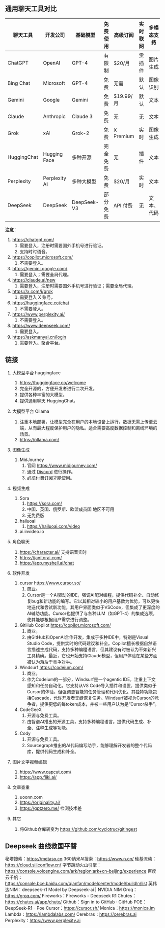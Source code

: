 ## 通用聊天工具对比

| 聊天工具     | 开发公司   | 基础模型   | 免费使用 | 高级订阅   | 实时联网 | 多模态支持 | 数据更新   | 官网地址   | app        |
| ---------- | ---------- | ---------- | -------- | ---------- | -------- | ---------- | ---------- | ---------- | ---------- |
| ChatGPT    | OpenAI     | GPT-4      | 有限制   | $20/月     | 需插件   | 图片生成   | 截止2023   | [官网](https://openai.com/chatgpt) | 有         |
| Bing Chat  | Microsoft  | GPT-4      | 免费     | 无需       | 默认     | 图像识别   | 实时       | [官网](https://www.bing.com/chat) | 有         |
| Gemini     | Google     | Gemini     | 免费     | $19.99/月  | 默认     | 文本       | 实时       | [官网](https://bard.google.com/) | 无         |
| Claude     | Anthropic  | Claude 3   | 免费     | 无         | 无       | 文本       | 截止训练   | [官网](https://www.anthropic.com/) | 无         |
| Grok       | xAI        | Grok-2     | 免费     | X Premium  | 实时     | 图像生成   | 实时       | [官网](https://x.ai/) | 无         |
| HuggingChat| Hugging Face| 多种开源   | 完全免费 | 无         | 插件     | 文本       | 依赖模型   | [官网](https://huggingface.co/chat) | 无         |
| Perplexity | Perplexity AI| 多种大模型 | 免费     | $20/月     | 实时     | 文本       | 实时       | [官网](https://perplexity.ai/) | 有         |
| DeepSeek   | DeepSeek   | DeepSeek-V3| 部分免费 | API 付费   | 无       | 文本、代码 | 截止训练   | [官网](https://www.deepseek.com/) | 无         |


**注意**：
1. https://chatgpt.com/  
    1. 需要登入，注册时需要国外手机号进行验证。
    2. 支持时时语音。
2. https://copilot.microsoft.com/
    1. 不需要登入。
3. https://gemini.google.com/
    1. 需要登入；需要全局代理。
4. https://claude.ai/new  
    1. 需要登入，注册时需要国外手机号进行验证；需要全局代理。
5. https://x.com/i/grok
    1. 需要登入 X 账号。
6. https://huggingface.co/chat
    1. 不需要登入。
7. https://www.perplexity.ai/
    1. 不需要登入。
8. https://www.deepseek.com/
    1. 需要登入。
9. https://askmanyai.cn/login
    1. 需要登入。聚合平台。

## 链接
1. 大模型平台 huggingface
    1. https://huggingface.co/welcome
    2. 完全开源的，方便开发者进行二次开发。
    3. 提供各种丰富的大模型。
    4. 提供通用聊天 HuggingChat。

2. 大模型平台 Ollama
    1. 注重本地部署，让模型完全在用户的本地设备上运行，数据无需上传至云端，从而最大程度保护用户的隐私。适合需要高度数据控制和离线环境的场景。
    2. https://ollama.com/

3. 图像生成
    1. MidJourney 
        1. 官网 https://www.midjourney.com/ 
        2. 通过 [Discord](https://discord.com/invite/midjourney) 进行操作。
        3. 必须付费订阅才能使用。

4. 视频生成 
    1. Sora
        1. https://sora.com/
        2. 中国、英国、俄罗斯、欧盟成员国 地区不可用
        3. 无免费版
    2. hailuoai
        1. https://hailuoai.com/video
    3. ai.invideo.io

5. 角色聊天
    1. https://character.ai/ 支持语音实时
    2. https://janitorai.com/
    3. https://app.myshell.ai/chat

6. 软件开发
    1. cursor https://www.cursor.so/
        1. 商业。
        2. Cursor是一个AI驱动的IDE，强调AI配对编程，提供代码补全、自动修复bug和新功能的编写。它以其相对较小的用户基数为优势，可以更快地迭代和尝试新功能。其用户界面类似于VSCode，但集成了更深度的AI辅助功能。Cursor也提供了与各种LLM（如GPT-4）的集成选项，使其能够根据用户需求进行调整。
    2. GitHub Copilot https://copilot.microsoft.com/
        1. 商业。
        2. 由GitHub和OpenAI合作开发，集成于多种IDE中，特别是Visual Studio Code，提供实时的代码建议和补全。Copilot擅长根据自然语言描述生成代码，支持多种编程语言，但其建议有时被认为不如新兴工具精确。最近，它也开始支持Claude模型，但用户体验在某些方面被认为落后于竞争对手。
    3. Windsurf https://codeium.com/
        1. 商业。
        2. 作为Codeium的一部分，Windsurf是一个agentic IDE，注重上下文感知和任务自动化。它支持从VS Code导入插件和设置，提供类似于Cursor的体验，但强调更智能的任务管理和代码优化。其独特功能包括Cascade，允许开发者无缝恢复任务。Windsurf被视为Cursor的竞争者，提供更低的每token成本，并被一些用户认为是“Cursor杀手”。
    4. CodeGeeX
        1. 开源与免费工具。
        2. 由智谱AI推出的开源工具，支持多种编程语言，提供代码生成、补全、注释生成等功能。
    5. Cody
        1. 开源与免费工具。
        2. Sourcegraph推出的AI代码编写助手，能够理解开发者的整个代码库，提供代码生成和补全。



6.  图片文字视频编辑
    1. https://www.capcut.com/
    2. https://app.fliki.ai/

7.  文章查重
    1. uoonn.com
    2. https://originality.ai/
    3. https://gptzero.me/  检测技术差

8.  其它
    1. 将Github仓库转变为 https://github.com/cyclotruc/gitingest


## Deepseek 曲线救国平替

秘塔搜索：https://metaso.cn
360纳米AI搜索：https://www.n.cn/
硅基流动：https://cloud.siliconflow.cn/
字节跳动火山引擎：https://console.volcengine.com/ark/region:ark+cn-beijing/experience
百度云千帆：https://console.bce.baidu.com/qianfan/modelcenter/model/buildIn/list
英伟达NIM：deepseek-r1 Model by Deepseek-ai | NVIDIA NIM
Groq：https://groq.com/
Fireworks：Fireworks - Deepseek R1
Chutes：https://chutes.ai/app/chute/
Github：Sign in to GitHub · GitHub 
POE：DeepSeek-R1 - Poe 
Cursor：https://cursor.sh/ 
Monica：https://monica.im 
Lambda：https://lambdalabs.com/ 
Cerebras：https://cerebras.ai 
Perplexity：https://www.perplexity.ai 
